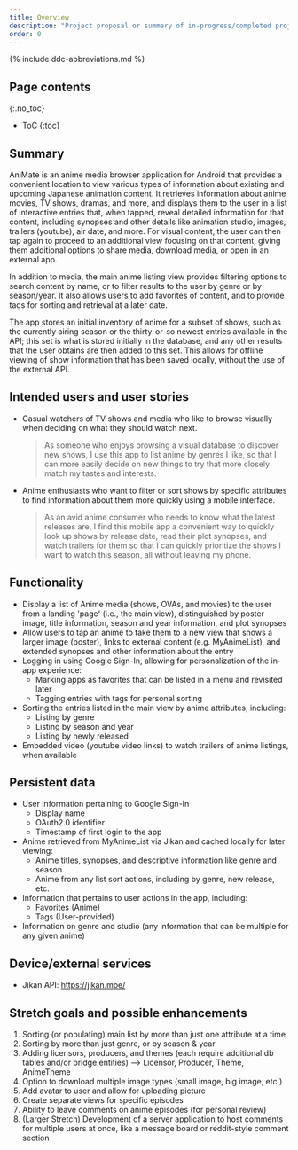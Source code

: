 ```yaml
---
title: Overview
description: "Project proposal or summary of in-progress/completed project."
order: 0
---
```


{% include ddc-abbreviations.md %}

## Page contents
{:.no_toc}

- ToC
{:toc}

## Summary

AniMate is an anime media browser application for Android that provides a 
convenient location to view various types of information about existing and
upcoming Japanese animation content. It retrieves information about anime movies, 
TV shows, dramas, and more, and displays them to the user in a list of
interactive entries that, when tapped, reveal detailed information for that 
content, including synopses and other details like animation studio, images, 
trailers (youtube), air date, and more. For visual content, the user can then
tap again to proceed to an additional view focusing on that content, giving
them additional options to share media, download media, or open in an external 
app. 

In addition to media, the main anime listing view provides filtering options
to search content by name, or to filter results to the user by genre or by 
season/year. It also allows users to add favorites of content, and to provide
tags for sorting and retrieval at a later date.

The app stores an initial inventory of anime for a subset of shows, such as the 
currently airing season or the thirty-or-so newest entries available in the API; 
this set is what is stored initially in the database, and any other results that 
the user obtains are then added to this set. This allows for offline viewing of 
show information that has been saved locally, without the use of the external API.


## Intended users and user stories

* Casual watchers of TV shows and media who like to browse visually when deciding 
on what they should watch next.

    > As someone who enjoys browsing a visual database to discover new shows, I 
use this app to list anime by genres I like, so that I can more easily decide on 
new things to try that more closely match my tastes and interests.
  
* Anime enthusiasts who want to filter or sort shows by specific attributes to find 
information about them more quickly using a mobile interface.

    > As an avid anime consumer who needs to know what the latest releases are, I
find this mobile app a convenient way to quickly look up shows by release date, 
read their plot synopses, and watch trailers for them so that I can quickly 
prioritize the shows I want to watch this season, all without leaving my phone.

## Functionality

* Display a list of Anime media (shows, OVAs, and movies) to the user from a
landing 'page' (i.e., the main view), distinguished by poster image, title 
information, season and year information, and plot synopses
* Allow users to tap an anime to take them to a new view that shows a larger
image (poster), links to external content (e.g. MyAnimeList), and extended
synopses and other information about the entry
* Logging in using Google Sign-In, allowing for personalization of the in-app 
experience:
    * Marking apps as favorites that can be listed in a menu and revisited later
    * Tagging entries with tags for personal sorting
* Sorting the entries listed in the main view by anime attributes, including:
    * Listing by genre
    * Listing by season and year
    * Listing by newly released
* Embedded video (youtube video links) to watch trailers of anime listings, when
available


## Persistent data
  
* User information pertaining to Google Sign-In
    * Display name
    * OAuth2.0 identifier
    * Timestamp of first login to the app
* Anime retrieved from MyAnimeList via Jikan and cached locally for later viewing:
    * Anime titles, synopses, and descriptive information like genre and season
    * Anime from any list sort actions, including by genre, new release, etc.
* Information that pertains to user actions in the app, including:
    * Favorites (Anime)
    * Tags (User-provided)
* Information on genre and studio (any information that can be multiple for any
given anime)

    
## Device/external services

* Jikan API: https://jikan.moe/

## Stretch goals and possible enhancements 

1. Sorting (or populating) main list by more than just one attribute at a time
2. Sorting by more than just genre, or by season & year
3. Adding licensors, producers, and themes (each require additional db tables and/or bridge entities)
   --> Licensor, Producer, Theme, AnimeTheme
4. Option to download multiple image types (small image, big image, etc.)
5. Add avatar to user and allow for uploading picture
6. Create separate views for specific episodes
7. Ability to leave comments on anime episodes (for personal review)
8. (Larger Stretch) Development of a server application to host comments for 
multiple users at once, like a message board or reddit-style comment section